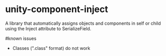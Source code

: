 # unity-component-inject
A library that automatically assigns objects and components in self or child using the Inject attribute to SerializeField.

#known issues
* Classes (".class" format) do not work
